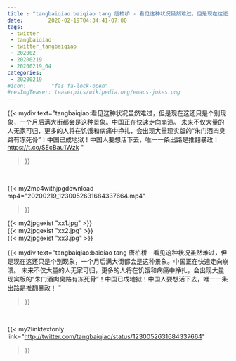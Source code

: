 ```yaml
---
title : "tangbaiqiao:baiqiao tang 唐柏桥 - 看见这种状况虽然难过，但是现在这还只是个别现象，一个月后满大街都会是这种景象。中国正在快速走向崩溃。 未来不仅大量的人无家可归，更多的人将在饥饿和病痛中挣扎，会出现大量现实版的“朱门酒肉臭路有冻死骨”！中国已成地狱！中国人要想活下去，唯一一条出路是推翻暴政！ "
date:        2020-02-19T04:34:41-07:00
tags:
 - twitter
 - tangbaiqiao
 - twitter_tangbaiqiao
 - 202002
 - 20200219
 - 20200219_04
categories:
 - 20200219
#icon:        "fas fa-lock-open"
#resImgTeaser: teaserpics/wikipedia.org/emacs-jokes.png
---
```


{{< mydiv text="tangbaiqiao:看见这种状况虽然难过，但是现在这还只是个别现象，一个月后满大街都会是这种景象。中国正在快速走向崩溃。 未来不仅大量的人无家可归，更多的人将在饥饿和病痛中挣扎，会出现大量现实版的“朱门酒肉臭路有冻死骨”！中国已成地狱！中国人要想活下去，唯一一条出路是推翻暴政！  https://t.co/SEcBau1Wzk "
>}}
<br>


{{< my2mp4withjpgdownload mp4="20200219_1230052631684337664.mp4"
>}}

{{< my2jpgexist "xx1.jpg" >}}<br>
{{< my2jpgexist "xx2.jpg" >}}<br>
{{< my2jpgexist "xx3.jpg" >}}<br>



{{< mydiv text="tangbaiqiao:baiqiao tang 唐柏桥 - 看见这种状况虽然难过，但是现在这还只是个别现象，一个月后满大街都会是这种景象。中国正在快速走向崩溃。 未来不仅大量的人无家可归，更多的人将在饥饿和病痛中挣扎，会出现大量现实版的“朱门酒肉臭路有冻死骨”！中国已成地狱！中国人要想活下去，唯一一条出路是推翻暴政！ "
>}}
<br>

{{< my2linktextonly link="http://twitter.com/tangbaiqiao/status/1230052631684337664"
>}}


<br>

